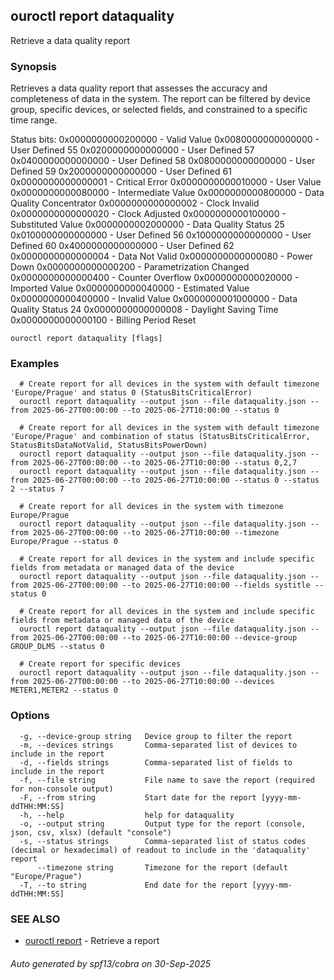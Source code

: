 ## ouroctl report dataquality

Retrieve a data quality report

### Synopsis

Retrieves a data quality report that assesses the accuracy and completeness of data in the system.
The report can be filtered by device group, specific devices, or selected fields, and constrained to a specific time range.

Status bits:
0x0000000000200000 - Valid Value
0x0080000000000000 - User Defined 55
0x0200000000000000 - User Defined 57
0x0400000000000000 - User Defined 58
0x0800000000000000 - User Defined 59
0x2000000000000000 - User Defined 61
0x0000000000000001 - Critical Error
0x0000000000010000 - User Value
0x0000000000080000 - Intermediate Value
0x0000000000800000 - Data Quality Concentrator
0x0000000000000002 - Clock Invalid
0x0000000000000020 - Clock Adjusted
0x0000000000100000 - Substituted Value
0x0000000002000000 - Data Quality Status 25
0x0100000000000000 - User Defined 56
0x1000000000000000 - User Defined 60
0x4000000000000000 - User Defined 62
0x0000000000000004 - Data Not Valid
0x0000000000000080 - Power Down
0x0000000000000200 - Parametrization Changed
0x0000000000000400 - Counter Overflow
0x0000000000020000 - Imported Value
0x0000000000040000 - Estimated Value
0x0000000000400000 - Invalid Value
0x0000000001000000 - Data Quality Status 24
0x0000000000000008 - Daylight Saving Time
0x0000000000000100 - Billing Period Reset


```
ouroctl report dataquality [flags]
```

### Examples

```
  # Create report for all devices in the system with default timezone 'Europe/Prague' and status 0 (StatusBitsCriticalError)
  ouroctl report dataquality --output json --file dataquality.json --from 2025-06-27T00:00:00 --to 2025-06-27T10:00:00 --status 0

  # Create report for all devices in the system with default timezone 'Europe/Prague' and combination of status (StatusBitsCriticalError, StatusBitsDataNotValid, StatusBitsPowerDown)
  ouroctl report dataquality --output json --file dataquality.json --from 2025-06-27T00:00:00 --to 2025-06-27T10:00:00 --status 0,2,7
  ouroctl report dataquality --output json --file dataquality.json --from 2025-06-27T00:00:00 --to 2025-06-27T10:00:00 --status 0 --status 2 --status 7

  # Create report for all devices in the system with timezone Europe/Prague
  ouroctl report dataquality --output json --file dataquality.json --from 2025-06-27T00:00:00 --to 2025-06-27T10:00:00 --timezone Europe/Prague --status 0

  # Create report for all devices in the system and include specific fields from metadata or managed data of the device
  ouroctl report dataquality --output json --file dataquality.json --from 2025-06-27T00:00:00 --to 2025-06-27T10:00:00 --fields systitle --status 0

  # Create report for all devices in the system and include specific fields from metadata or managed data of the device
  ouroctl report dataquality --output json --file dataquality.json --from 2025-06-27T00:00:00 --to 2025-06-27T10:00:00 --device-group GROUP_DLMS --status 0

  # Create report for specific devices
  ouroctl report dataquality --output json --file dataquality.json --from 2025-06-27T00:00:00 --to 2025-06-27T10:00:00 --devices METER1,METER2 --status 0
```

### Options

```
  -g, --device-group string   Device group to filter the report
  -m, --devices strings       Comma-separated list of devices to include in the report
  -d, --fields strings        Comma-separated list of fields to include in the report
  -f, --file string           File name to save the report (required for non-console output)
  -F, --from string           Start date for the report [yyyy-mm-ddTHH:MM:SS]
  -h, --help                  help for dataquality
  -o, --output string         Output type for the report (console, json, csv, xlsx) (default "console")
  -s, --status strings        Comma-separated list of status codes (decimal or hexadecimal) of readout to include in the 'dataquality' report
      --timezone string       Timezone for the report (default "Europe/Prague")
  -T, --to string             End date for the report [yyyy-mm-ddTHH:MM:SS]
```

### SEE ALSO

* [ouroctl report](ouroctl_report.md)	 - Retrieve a report

###### Auto generated by spf13/cobra on 30-Sep-2025
